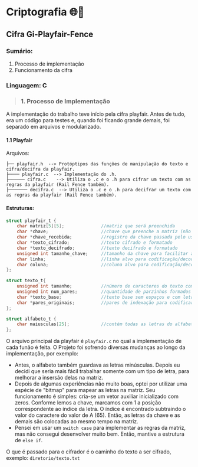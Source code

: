 # Criptografia 🌐📱

## Cifra Gi-Playfair-Fence
### Sumário:
1. Processo de implementação
2. Funcionamento da cifra

### Linguagem: C

> ### 1. Processo de Implementação
A implementação do trabalho teve início pela cifra playfair. Antes de tudo, era um código para testes e, quando foi ficando grande demais, foi separado em arquivos e modularizado.
#### 1.1 Playfair
Arquivos: 
```
├── playfair.h  --> Protóptipos das funções de manipulação do texto e cifra/decifra da playfair.
├──── playfair.c  --> Implementação do .h.
├────── cifra.c    --> Utiliza o .c e o .h para cifrar um texto com as regras da playfair (Rail Fence também).
├─────── decifra.c  --> Utiliza o .c e o .h para decifrar um texto com as regras da playfair (Rail Fence também).
```
#### Estruturas:
```C
struct playfair_t {
    char matriz[5][5];              //matriz que será preenchida
    char *chave;                    //chave que preenche a matriz (não repete letras)
    char *chave_recebida;           //registro da chave passada pelo usuário
    char *texto_cifrado;            //texto cifrado e formatado
    char *texto_decifrado;          //texto decifrado e formatado
    unsigned int tamanho_chave;     //tamanho da chave para facilitar as contas
    char linha;                     //linha alvo para codificação/decodifucação
    char coluna;                    //coluna alvo para codificação/decodificação
};

struct texto_t{
    unsigned int tamanho;           //número de caracteres do texto com espaços
    unsigned int num_pares;         //quantidade de parzinhos formados -> não utilizei
    char *texto_base;               //texto base sem espaços e com letras de complemento (x)
    char *pares_originais;          //pares de indexação para codificar o texto
};

struct alfabeto_t {
    char maiusculas[25];            //contém todas as letras do alfabeto para facilitar a vida (0 ~ 25)
};
```

O arquivo principal da playfair é `playfair.c` no qual a implementação de cada funão é feita. O Projeto foi sofrendo diversas mudanças ao longo da implementação, por exemplo:
- Antes, o alfabeto também guardava as letras minúsculas. Depois eu decidi que seria mais fácil trabalhar somente com um tipo de letra, para melhorar a insersão delas na matriz.
- Depois de algumas experiências não muito boas, optei por utilizar uma espécie de "bitmap" para mapear as letras na matriz. Seu funcionamento é simples: cria-se um vetor auxiliar inicializado com zeros. Conforme lemos a chave, marcamos com 1 a posição correspondente ao índice da letra. O índice é encontrado subtraindo o valor do caractere do valor de A (65). Então, as letras da chave e as demais são colocadas ao mesmo tempo na matriz.
- Pensei em usar um `switch case` para implementar as regras da matriz, mas não consegui desenvolver muito bem. Então, mantive a estrutura de `else if`.

O que é passado para o cifrador é o caminho do texto a ser cifrado, exemplo: `diretorio/texto.txt`